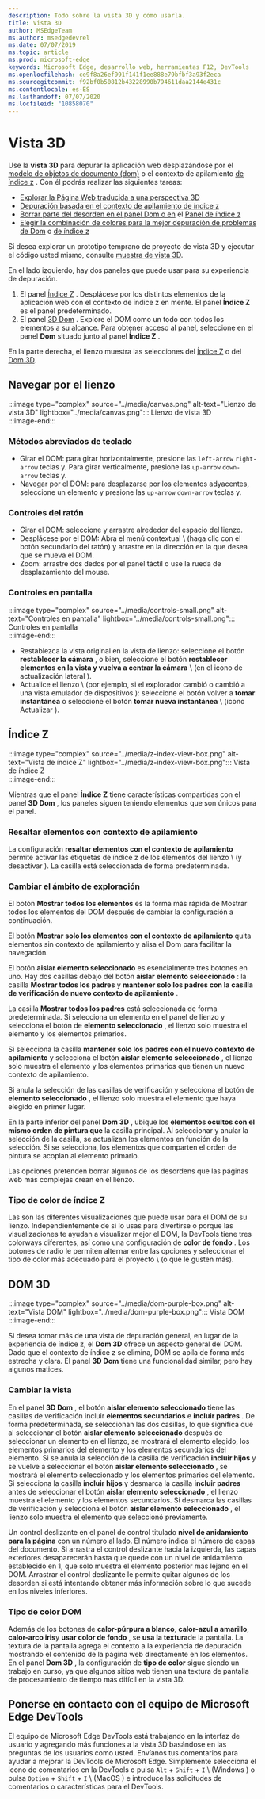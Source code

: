 ```yaml
---
description: Todo sobre la vista 3D y cómo usarla.
title: Vista 3D
author: MSEdgeTeam
ms.author: msedgedevrel
ms.date: 07/07/2019
ms.topic: article
ms.prod: microsoft-edge
keywords: Microsoft Edge, desarrollo web, herramientas F12, DevTools
ms.openlocfilehash: ce9f8a26ef991f141f1ee888e79bfbf3a93f2eca
ms.sourcegitcommit: f92bf0b50812b43228990b794611daa2144e431c
ms.contentlocale: es-ES
ms.lasthandoff: 07/07/2020
ms.locfileid: "10858070"
---
```

# Vista 3D  

Use la **vista 3D** para depurar la aplicación web desplazándose por el [modelo de objetos de documento (dom)][MDNDocumentObjectModel] o el contexto de apilamiento [de índice z][MDNZIndex] .  Con él podrás realizar las siguientes tareas:  

*   [Explorar la Página Web traducida a una perspectiva 3D](#3d-dom)  
*   [Depuración basada en el contexto de apilamiento de índice z](#z-index)  
*   [Borrar parte del desorden en el panel Dom o en](#changing-your-view) el [Panel de índice z](#change-the-scope-of-your-exploration)  
*   [Elegir la combinación de colores para la mejor depuración de problemas de Dom](#dom-color-type) o [de índice z](#z-index-color-type)  

Si desea explorar un prototipo temprano de proyecto de vista 3D y ejecutar el código usted mismo, consulte [muestra de vista 3D][GithubMicrosoftedgeDevtoolssamples3dview].   

En el lado izquierdo, hay dos paneles que puede usar para su experiencia de depuración.  

1.  El panel [Índice Z](#z-index) .  Desplácese por los distintos elementos de la aplicación web con el contexto de índice z en mente.  El panel **Índice Z** es el panel predeterminado.  
1.  El panel [3D Dom](#3d-dom) .  Explore el DOM como un todo con todos los elementos a su alcance.  Para obtener acceso al panel, seleccione en el panel **Dom** situado junto al panel **Índice Z** .  
    
En la parte derecha, el lienzo muestra las selecciones del [Índice Z](#z-index) o del [Dom 3D](#3d-dom).  

## Navegar por el lienzo  

:::image type="complex" source="../media/canvas.png" alt-text="Lienzo de vista 3D" lightbox="../media/canvas.png":::
   Lienzo de vista 3D  
:::image-end:::  

### Métodos abreviados de teclado  

*   Girar el DOM: para girar horizontalmente, presione las `left-arrow` `right-arrow` teclas y.  Para girar verticalmente, presione las `up-arrow` `down-arrow` teclas y.  
*   Navegar por el DOM: para desplazarse por los elementos adyacentes, seleccione un elemento y presione las `up-arrow` `down-arrow` teclas y.  

### Controles del ratón  

*   Girar el DOM: seleccione y arrastre alrededor del espacio del lienzo.  
*   Desplácese por el DOM: Abra el menú contextual \ (haga clic con el botón secundario del ratón) y arrastre en la dirección en la que desea que se mueva el DOM.  
*   Zoom: arrastre dos dedos por el panel táctil o use la rueda de desplazamiento del mouse.  

### Controles en pantalla  

:::image type="complex" source="../media/controls-small.png" alt-text="Controles en pantalla" lightbox="../media/controls-small.png":::
   Controles en pantalla  
:::image-end:::  

*   Restablezca la vista original en la vista de lienzo: seleccione el botón **restablecer la cámara** , o bien, seleccione el botón **restablecer elementos en la vista y vuelva a centrar la cámara** \ (en el icono de actualización lateral \).  
*   Actualice el lienzo \ (por ejemplo, si el explorador cambió o cambió a una vista emulador de dispositivos \): seleccione el botón volver a **tomar instantánea** o seleccione el botón **tomar nueva instantánea** \ (icono Actualizar \).  

## Índice Z  

:::image type="complex" source="../media/z-index-view-box.png" alt-text="Vista de índice Z" lightbox="../media/z-index-view-box.png":::
   Vista de índice Z  
:::image-end:::  

Mientras que el panel **Índice Z** tiene características compartidas con el panel **3D Dom** , los paneles siguen teniendo elementos que son únicos para el panel.  

### Resaltar elementos con contexto de apilamiento  

La configuración **resaltar elementos con el contexto de apilamiento** permite activar las etiquetas de índice z de los elementos del lienzo \ (y desactivar \).  La casilla está seleccionada de forma predeterminada.  

### Cambiar el ámbito de exploración  

El botón **Mostrar todos los elementos** es la forma más rápida de Mostrar todos los elementos del DOM después de cambiar la configuración a continuación.  

El botón **Mostrar solo los elementos con el contexto de apilamiento** quita elementos sin contexto de apilamiento y alisa el Dom para facilitar la navegación.  

El botón **aislar elemento seleccionado** es esencialmente tres botones en uno.  Hay dos casillas debajo del botón **aislar elemento seleccionado** : la casilla **Mostrar todos los padres** y **mantener solo los padres con la casilla de verificación de nuevo contexto de apilamiento** .  

La casilla **Mostrar todos los padres** está seleccionada de forma predeterminada.  Si selecciona un elemento en el panel de lienzo y selecciona el botón de **elemento seleccionado** , el lienzo solo muestra el elemento y los elementos primarios.  

Si selecciona la casilla **mantener solo los padres con el nuevo contexto de apilamiento** y selecciona el botón **aislar elemento seleccionado** , el lienzo solo muestra el elemento y los elementos primarios que tienen un nuevo contexto de apilamiento.  

Si anula la selección de las casillas de verificación y selecciona el botón de **elemento seleccionado** , el lienzo solo muestra el elemento que haya elegido en primer lugar.  

En la parte inferior del panel **Dom 3D** , ubique los **elementos ocultos con el mismo orden de pintura que** la casilla principal.  Al seleccionar y anular la selección de la casilla, se actualizan los elementos en función de la selección.  Si se selecciona, los elementos que comparten el orden de pintura se acoplan al elemento primario.  

Las opciones pretenden borrar algunos de los desordens que las páginas web más complejas crean en el lienzo.  

### Tipo de color de índice Z  

Las son las diferentes visualizaciones que puede usar para el DOM de su lienzo.  Independientemente de si lo usas para divertirse o porque las visualizaciones te ayudan a visualizar mejor el DOM, la DevTools tiene tres colorways diferentes, así como una configuración de **color de fondo** .  Los botones de radio le permiten alternar entre las opciones y seleccionar el tipo de color más adecuado para el proyecto \ (o que le gusten más).  

## DOM 3D  

:::image type="complex" source="../media/dom-purple-box.png" alt-text="Vista DOM" lightbox="../media/dom-purple-box.png":::
   Vista DOM  
:::image-end:::  

Si desea tomar más de una vista de depuración general, en lugar de la experiencia de índice z, el **Dom 3D** ofrece un aspecto general del DOM.  Dado que el contexto de índice z se elimina, DOM se apila de forma más estrecha y clara.  El panel **3D Dom** tiene una funcionalidad similar, pero hay algunos matices.  

### Cambiar la vista  

En el panel **3D Dom** , el botón **aislar elemento seleccionado** tiene las casillas de verificación incluir **elementos secundarios** e **incluir padres** .  De forma predeterminada, se seleccionan las dos casillas, lo que significa que al seleccionar el botón **aislar elemento seleccionado** después de seleccionar un elemento en el lienzo, se mostrará el elemento elegido, los elementos primarios del elemento y los elementos secundarios del elemento.  Si se anula la selección de la casilla de verificación **incluir hijos** y se vuelve a seleccionar el botón **aislar elemento seleccionado** , se mostrará el elemento seleccionado y los elementos primarios del elemento.  Si selecciona la casilla **incluir hijos** y desmarca la casilla **incluir padres** antes de seleccionar el botón **aislar elemento seleccionado** , el lienzo muestra el elemento y los elementos secundarios.  Si desmarca las casillas de verificación y selecciona el botón **aislar elemento seleccionado** , el lienzo solo muestra el elemento que seleccionó previamente.  

Un control deslizante en el panel de control titulado **nivel de anidamiento para la página** con un número al lado.  El número indica el número de capas del documento.  Si arrastra el control deslizante hacia la izquierda, las capas exteriores desaparecerán hasta que quede con un nivel de anidamiento establecido en 1, que solo muestra el elemento posterior más lejano en el DOM.  Arrastrar el control deslizante le permite quitar algunos de los desorden si está intentando obtener más información sobre lo que sucede en los niveles inferiores.  

### Tipo de color DOM  

Además de los botones de **calor-púrpura a blanco**, **calor-azul a amarillo**, **calor-arco iris**y **usar color de fondo** , se **usa la textura**de la pantalla.  La textura de la pantalla agrega el contexto a la experiencia de depuración mostrando el contenido de la página web directamente en los elementos.  En el panel **Dom 3D** , la configuración de **tipo de color** sigue siendo un trabajo en curso, ya que algunos sitios web tienen una textura de pantalla de procesamiento de tiempo más difícil en la vista 3D.  

## Ponerse en contacto con el equipo de Microsoft Edge DevTools  

El equipo de Microsoft Edge DevTools está trabajando en la interfaz de usuario y agregando más funciones a la vista 3D basándose en las preguntas de los usuarios como usted.  Envíanos tus comentarios para ayudar a mejorar la DevTools de Microsoft Edge.  Simplemente selecciona el icono de comentarios en la DevTools o pulsa `Alt` + `Shift` + `I` \ (Windows \) o pulsa `Option` + `Shift` + `I` \ (MacOS \) e introduce las solicitudes de comentarios o características para el DevTools.  

<!-- links -->  

[GithubMicrosoftedgeDevtoolssamples3dview]: https://github.com/MicrosoftEdge/DevToolsSamples/tree/master/3DView "Vista 3D de Microsoft Edge DevTools-MicrosoftEdge/DevToolsSamples | GitHub"  

[MDNDocumentObjectModel]: https://developer.mozilla.org/docs/Web/API/Document_Object_Model "Modelo de objetos de documento (DOM) | MDN"  
[MDNZIndex]: https://developer.mozilla.org/docs/Web/CSS/z-index "índice z | MDN"  
